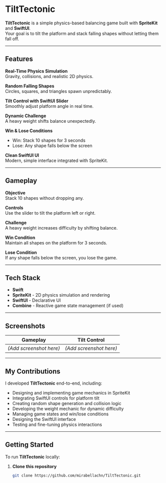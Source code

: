 # TiltTectonic

**TiltTectonic** is a simple physics-based balancing game built with **SpriteKit** and **SwiftUI**.  
Your goal is to tilt the platform and stack falling shapes without letting them fall off.

---

## Features

**Real-Time Physics Simulation**  
Gravity, collisions, and realistic 2D physics.

**Random Falling Shapes**  
Circles, squares, and triangles spawn unpredictably.

**Tilt Control with SwiftUI Slider**  
Smoothly adjust platform angle in real time.

**Dynamic Challenge**  
A heavy weight shifts balance unexpectedly.

**Win & Lose Conditions**  
- Win: Stack 10 shapes for 3 seconds  
- Lose: Any shape falls below the screen

**Clean SwiftUI UI**  
Modern, simple interface integrated with SpriteKit.

---

## Gameplay

**Objective**  
Stack 10 shapes without dropping any.

**Controls**  
Use the slider to tilt the platform left or right.

**Challenge**  
A heavy weight increases difficulty by shifting balance.

**Win Condition**  
Maintain all shapes on the platform for 3 seconds.

**Lose Condition**  
If any shape falls below the screen, you lose the game.

---

## Tech Stack

- **Swift**
- **SpriteKit** - 2D physics simulation and rendering
- **SwiftUI** - Declarative UI
- **Combine** - Reactive game state management (if used)

---

## Screenshots

| Gameplay                                | Tilt Control                          |
|-----------------------------------------|----------------------------------------|
| *(Add screenshot here)*                 | *(Add screenshot here)*               |

---

## My Contributions

I developed **TiltTectonic** end-to-end, including:

- Designing and implementing game mechanics in SpriteKit
- Integrating SwiftUI controls for platform tilt
- Creating random shape generation and collision logic
- Developing the weight mechanic for dynamic difficulty
- Managing game states and win/lose conditions
- Designing the SwiftUI interface
- Testing and fine-tuning physics interactions

---

## Getting Started

To run **TiltTectonic** locally:

1. **Clone this repository**
   ```bash
   git clone https://github.com/mirabellachn/TiltTectonic.git

